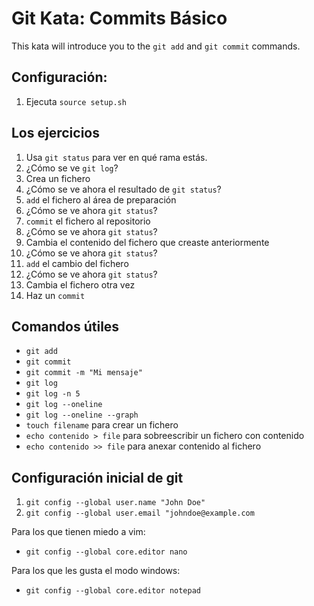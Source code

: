 # Git Kata: Commits Básico
This kata will introduce you to the `git add` and `git commit` commands.

## Configuración:

1. Ejecuta `source setup.sh`

## Los ejercicios

1. Usa `git status` para ver en qué rama estás.
2. ¿Cómo se ve `git log`?
3. Crea un fichero
4. ¿Cómo se ve ahora el resultado de `git status`?
5. `add` el fichero al área de preparación
6. ¿Cómo se ve ahora `git status`?
7. `commit` el fichero al repositorio
8. ¿Cómo se ve ahora `git status`?
9. Cambia el contenido del fichero que creaste anteriormente
10. ¿Cómo se ve ahora `git status`?
11. `add` el cambio del fichero
12. ¿Cómo se ve ahora `git status`?
13. Cambia el fichero otra vez
14. Haz un `commit`

## Comandos útiles
- `git add`
- `git commit`
- `git commit -m "Mi mensaje"`
- `git log`
- `git log -n 5`
- `git log --oneline`
- `git log --oneline --graph`
- `touch filename` para crear un fichero
- `echo contenido > file` para sobreescribir un fichero con contenido
- `echo contenido >> file` para anexar contenido al fichero


## Configuración inicial de git
1. `git config --global user.name "John Doe"`
1. `git config --global user.email "johndoe@example.com`

Para los que tienen miedo a vim:
- `git config --global core.editor nano`

Para los que les gusta el modo windows:
- `git config --global core.editor notepad`
